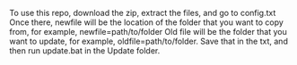 To use this repo, download the zip, extract the files, and go to config.txt
Once there, newfile will be the location of the folder that you want to copy from, for example, newfile=path/to/folder
Old file will be the folder that you want to update, for example, oldfile=path/to/folder.
Save that in the txt, and then run update.bat in the Update folder.
